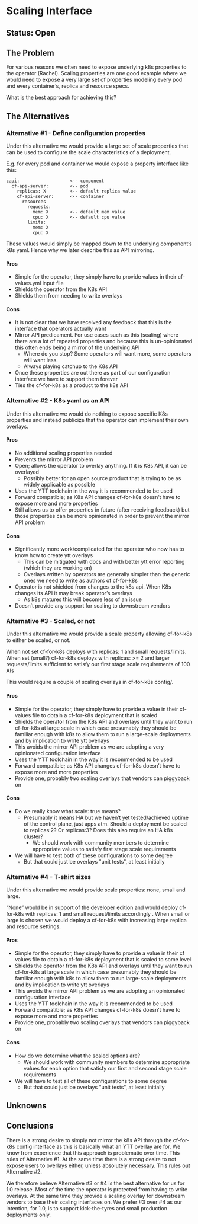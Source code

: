 # Scaling Interface

## Status: Open

## The Problem

For various reasons we often need to expose underlying k8s properties to the operator (Rachel).  Scaling properties are one good example where we would need to expose a very large set of properties modeling every pod and every container’s, replica and resource specs.

What is the best approach for achieving this?

## The Alternatives

### Alternative #1 - Define configuration properties

Under this alternative we would provide a large set of scale properties that can be used to configure the scale characteristics of a deployment.

E.g. for every pod and container we would expose a property interface like this:

```
capi:                   <-- component 
  cf-api-server:        <-- pod 
    replicas: X         <-- default replica value
    cf-api-server:      <-- container
      resources
        requests:    
          mem: X        <-- default mem value
          cpu: X        <-- default cpu value
        limits: 
          mem: X
          cpu: X
```

These values would simply be mapped down to the underlying component’s k8s yaml.  Hence why we later describe this as API mirroring. 

#### Pros
- Simple for the operator, they simply have to provide values in their cf-values.yml input file
- Shields the operator from the K8s API
- Shields them from needing to write overlays

#### Cons
- It is not clear that we have received any feedback that this is the interface that operators actually want 
- Mirror API predicament.  For use cases such as this (scaling) where there are a lot of repeated properties and because this is un-opinionated this often ends being a mirror of the underlying API
    - Where do you stop?  Some operators will want more, some operators will want less.
    - Always playing catchup to the K8s API
- Once these properties are out there as part of our configuration interface we have to support them forever
- Ties the cf-for-k8s as a product to the k8s API

### Alternative #2 - K8s yaml as an API

Under this alternative we would do nothing to expose specific K8s properties and instead publicize that the operator can implement their own overlays. 

#### Pros
- No additional scaling properties needed 
- Prevents the mirror API problem
- Open; allows the operator to overlay anything.  If it is K8s API, it can be overlayed
    - Possibly better for an open source product that is trying to be as widely applicable as possible
- Uses the YTT toolchain in the way it is recommended to be used
- Forward compatible;  as K8s API changes cf-for-k8s doesn’t have to expose more and more properties
- Still allows us to offer properties in future (after receiving feedback) but those properties can be more opinionated in order to prevent the mirror API problem

#### Cons
- Significantly more work/complicated for the operator who now has to know how to create ytt overlays
    - This can be mitigated with docs and with better ytt error reporting (which they are working on)  
    - Overlays written by operators are generally simpler than the generic ones we need to write as authors of cf-for-k8s
- Operator is not shielded from changes to the k8s api.  When K8s changes its API it may break operator’s overlays
    - As k8s matures this will become less of an issue
- Doesn’t provide any support for scaling to downstream vendors 

### Alternative #3 - Scaled, or not

Under this alternative we would provide a scale property allowing cf-for-k8s to either be scaled, or not.

When not set cf-for-k8s deploys with replicas: 1 and small requests/limits.  When set (small?) cf-for-k8s deploys with replicas: >= 2 and larger requests/limits sufficient to satisfy our first stage scale requirements of 100 AIs

This would require a couple of scaling overlays in cf-for-k8s config/.

#### Pros
- Simple for the operator, they simply have to provide a value in their cf-values file to obtain a cf-for-k8s deployment that is scaled
- Shields the operator from the K8s API and overlays until they want to run cf-for-k8s at large scale in which case presumably they should be familiar enough with k8s to allow them to run a large-scale deployments and by implication to write ytt overlays
- This avoids the mirror API problem as we are adopting a very opinionated configuration interface
- Uses the YTT toolchain in the way it is recommended to be used
- Forward compatible;  as K8s API changes cf-for-k8s doesn’t have to expose more and more properties
- Provide one, probably two scaling overlays that vendors can piggyback on 

#### Cons
- Do we really know what scale: true means?
    - Presumably it means HA but we haven’t yet tested/achieved uptime of the control plane, just apps atm.  Should a deployment be scaled to replicas:2?  Or replicas:3?  Does this also require an HA k8s cluster?
        - We should work with community members to determine appropriate values to satisfy first stage scale requirements
- We will have to test both of these configurations to some degree
    - But that could just be overlays "unit tests", at least initially

### Alternative #4 - T-shirt sizes

Under this alternative we would provide scale properties: none, small and large.

“None” would be in support of the developer edition and would deploy cf-for-k8s with replicas: 1 and small request/limits accordingly .  When small or large is chosen we would deploy a cf-for-k8s with increasing large replica and resource settings.

#### Pros
- Simple for the operator, they simply have to provide a value in their cf values file to obtain a cf-for-k8s deployment that is scaled to some level
- Shields the operator from the K8s API and overlays until they want to run cf-for-k8s at large scale in which case presumably they should be familiar enough with k8s to allow them to run large-scale deployments and by implication to write ytt overlays
- This avoids the mirror API problem as we are adopting an opinionated configuration interface
- Uses the YTT toolchain in the way it is recommended to be used
- Forward compatible;  as K8s API changes cf-for-k8s doesn’t have to expose more and more properties
- Provide one, probably two scaling overlays that vendors can piggyback on 

#### Cons
- How do we determine what the scaled options are?
    - We should work with community members to determine appropriate values for each option that satisfy our first and second stage scale requirements
- We will have to test all of these configurations to some degree
    - But that could just be overlays "unit tests", at least initially

## Unknowns

## Conclusions
There is a strong desire to simply not mirror the k8s API through the cf-for-k8s config interface as this is basically what an YTT overlay are for.  We know from experience
that this approach is problematic over time.  This rules of Alternative #1.  At the same time there is a strong desire to not expose users to overlays either, 
unless absolutely necessary.  This rules out Alternative #2.

We therefore believe Alternative #3 or #4 is the best alternative for us for 1.0 release.  Most of the time the operator is protected from having to write overlays.
At the same time they provide a scaling overlay for downstream vendors to base their scaling interfaces on.   We prefer #3 over #4 as our intention, for 1.0, is to
support kick-the-tyres and small production deployments only. 
